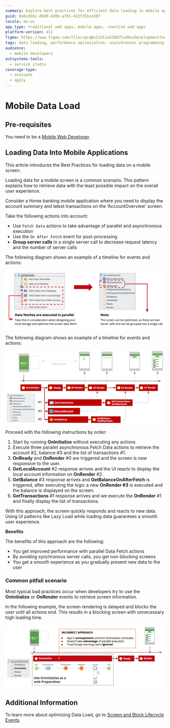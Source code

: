 ```yaml
---
summary: Explore best practices for efficient data loading in mobile applications using OutSystems 11 (O11).
guid: 0a6cd5bc-89d8-438b-a791-422f25bca587
locale: en-us
app_type: traditional web apps, mobile apps, reactive web apps
platform-version: o11
figma: https://www.figma.com/file/vqcqBzIzCkJa5I0Q7Cud0a/Development?node-id=342:248
tags: data loading, performance optimization, asynchronous programming, network optimization, mobile application development
audience:
  - mobile developers
outsystems-tools:
  - service studio
coverage-type:
  - evaluate
  - apply
---
```


# Mobile Data Load

## Pre-requisites
You need to be a [Mobile Web Developer](https://www.outsystems.com/learn/paths/1/becoming-a-mobile-developer/).

## Loading Data Into Mobile Applications

This article introduces the Best Practices for loading data on a mobile screen.

Loading data for a mobile screen is a common scenario. This pattern explains how to retrieve data with the least possible impact on the overall user experience.

Consider a Home banking mobile application where you need to display the account summary and latest transactions on the ‘AccountOverview’ screen.

Take the following actions into account:

* Use `Fetch Data` actions to take advantage of parallel and asynchronous execution
* Use the `On After Fetch` event for post-processing
* **Group server calls** in a single server call to decrease request latency and the number of server calls

The following diagram shows an example of a timeline for events and actions:

![Diagram illustrating parallel data fetches in a mobile application, highlighting the grouping of server calls for optimization.](images/parallel_data_fetches.png "Parallel Data Fetches Diagram")

The following diagram shows an example of a timeline for events and actions:

![Timeline showing the sequence of events and actions during data loading in a mobile application, including OnInitialize, Fetch Data actions, and OnRender events.](images/timeline_events_actions.png "Timeline of Events and Actions")

Proceed with the following instructions by order:

1. Start by running **OnInitialize** without executing any actions
1. Execute three parallel asynchronous Fetch Data actions to retrieve the account #2, balance #3 and the list of transactions #1.
1. **OnReady** and **OnRender** #0 are triggered and the screen is now responsive to the user.
1. **GetLocalAccount** #2 response arrives and the UI reacts to display the local account information on **OnRender** #2.
1. **GetBalance** #3 response arrives and **GetBalanceOnAfterFetch** is triggered, after executing the logic a new **OnRender #3** is executed and the balance is displayed on the screen.
1. **GetTransactions** #1 response arrives and we execute the **OnRender** #1 and finally display the list of transactions.

With this approach, the screen quickly responds and reacts to new data. Using UI patterns like Lazy Load while loading data guarantees a smooth user experience.

**Benefits**

The benefits of this approach are the following:

* You get improved performance with parallel Data Fetch actions
* By avoiding synchronous server calls, you get non-blocking screens
* You get a smooth experience as you gradually present new data to the user

### Common pitfall scenario

Most typical bad practices occur when developers try to use the **OnInitialize** or **OnRender** events to retrieve screen information.

In the following example, the screen rendering is delayed and blocks the user until all actions end. This results in a blocking screen with unnecessary high loading time.

![Diagram depicting an incorrect approach to data loading in a mobile app, showing a blocking screen due to synchronous server calls.](images/incorrect_approach.png "Incorrect Approach to Data Loading")

## Additional Information

To learn more about optimizing Data Load, go to [Screen and Block Lifecycle Events](https://success.outsystems.com/Documentation/11/Developing_an_Application/Implement_Application_Logic/Screen_and_Block_Lifecycle_Events).
